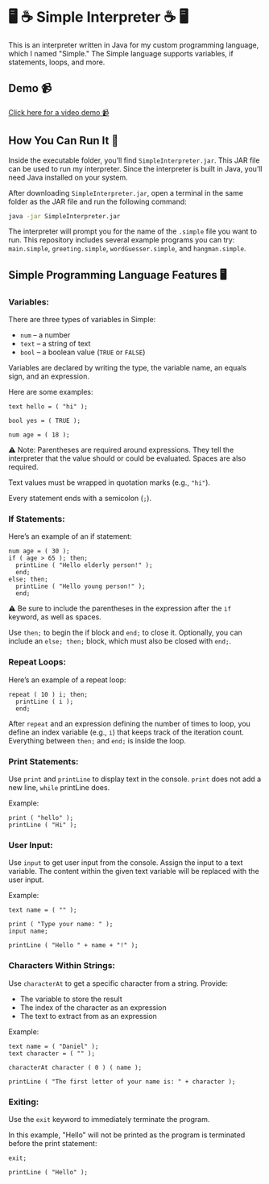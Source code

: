 <h1>🖥️ ☕ Simple Interpreter ☕ 🖥️</h1>

<p>
This is an interpreter written in Java for my custom programming language, which I named "Simple." The Simple language supports variables, if statements, loops, and more.
</p>

<h2>Demo 📹</h2>

<a href="https://youtu.be/2GUfb232a9I">
  Click here for a video demo 📹
</a>

<h2>How You Can Run It 🏃</h2>

Inside the executable folder, you’ll find `SimpleInterpreter.jar`. This JAR file can be used to run my interpreter. Since the interpreter is built in Java, you’ll need Java installed on your system.

After downloading `SimpleInterpreter.jar`, open a terminal in the same folder as the JAR file and run the following command:
```bash
java -jar SimpleInterpreter.jar
```

The interpreter will prompt you for the name of the `.simple` file you want to run. This repository includes several example programs you can try: `main.simple`, `greeting.simple`, `wordGuesser.simple`, and `hangman.simple`.

<h2>Simple Programming Language Features 🖥️</h2>

<h3>Variables: </h3>

There are three types of variables in Simple:
- `num` – a number
- `text` – a string of text
- `bool` – a boolean value (`TRUE` or `FALSE`)

Variables are declared by writing the type, the variable name, an equals sign, and an expression.

Here are some examples:
```simple
text hello = ( "hi" );

bool yes = ( TRUE );

num age = ( 18 );
```

⚠️ Note: Parentheses are required around expressions. They tell the interpreter that the value should or could be evaluated. Spaces are also required.

Text values must be wrapped in quotation marks (e.g., `"hi"`).

Every statement ends with a semicolon (`;`).

<h3>If Statements: </h3>

Here’s an example of an if statement:

```simple
num age = ( 30 );
if ( age > 65 ); then;
  printLine ( "Hello elderly person!" );
  end;
else; then;
  printLine ( "Hello young person!" );
  end;
```

⚠️ Be sure to include the parentheses in the expression after the `if` keyword, as well as spaces.

Use `then;` to begin the if block and `end;` to close it. Optionally, you can include an `else; then;` block, which must also be closed with `end;`.

<h3>Repeat Loops: </h3>

Here’s an example of a repeat loop:

```simple
repeat ( 10 ) i; then;
  printLine ( i );
  end;
```

After `repeat` and an expression defining the number of times to loop, you define an index variable (e.g., `i`) that keeps track of the iteration count. Everything between `then;` and `end;` is inside the loop.

<h3>Print Statements: </h3>

Use `print` and `printLine` to display text in the console. `print` does not add a new line, `while` printLine does.

Example:

```simple
print ( "hello" );
printLine ( "Hi" );
```

<h3>User Input: </h3>

Use `input` to get user input from the console. Assign the input to a text variable. The content within the given text variable will be replaced with the user input.

Example:

```simple
text name = ( "" );

print ( "Type your name: " );
input name;

printLine ( "Hello " + name + "!" );
```

<h3>Characters Within Strings: </h3>

Use `characterAt` to get a specific character from a string. Provide:
- The variable to store the result
- The index of the character as an expression
- The text to extract from as an expression

Example:
```simple
text name = ( "Daniel" );
text character = ( "" );

characterAt character ( 0 ) ( name );

printLine ( "The first letter of your name is: " + character );
```

<h3>Exiting: </h3>

Use the `exit` keyword to immediately terminate the program.

In this example, "Hello" will not be printed as the program is terminated before the print statement:

```simple
exit;

printLine ( "Hello" );
```
